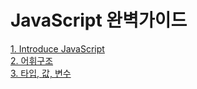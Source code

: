 # JavaScript 완벽가이드 
[1. Introduce JavaScript](./1_Introduce_JavaScript/1_Introduce_JavaScript.md) <br/>
[2. 어휘구조](./2_Lexical_Structure/2_Lexical_Structure.md) <br/>
[3. 타입, 값, 변수](./3_Type_Value_Variable/3_Type_Value_Variable.md) <br/>